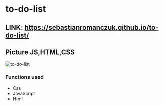 # to-do-list

## LINK: https://sebastianromanczuk.github.io/to-do-list/

## Picture JS,HTML,CSS

![to-do-list](https://i.postimg.cc/1tRkMs4w/1.png)

### Functions used

- Css
- JavaScript
- Html

